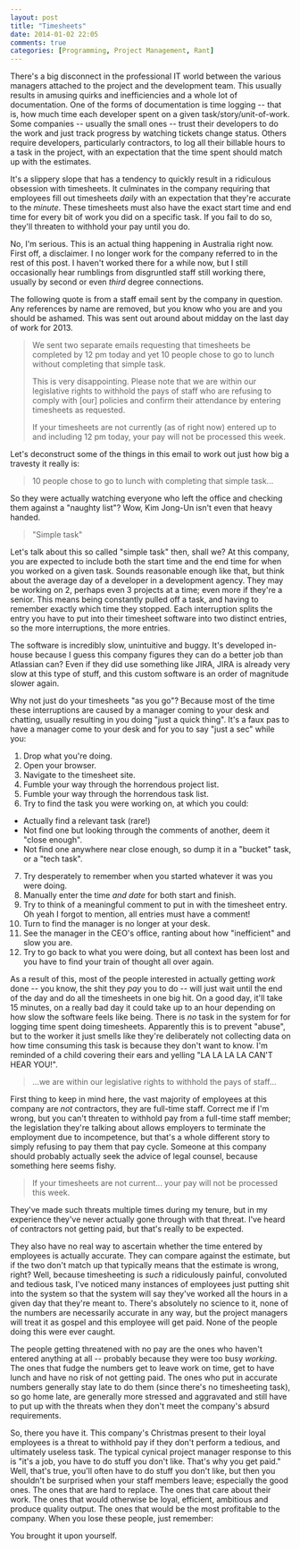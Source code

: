 ```yaml
---
layout: post
title: "Timesheets"
date: 2014-01-02 22:05
comments: true
categories: [Programming, Project Management, Rant]
---
```


There's a big disconnect in the professional IT world between the various
managers attached to the project and the development team. This usually results
in amusing quirks and inefficiencies and a whole lot of documentation. One of
the forms of documentation is time logging -- that is, how much time each
developer spent on a given task/story/unit-of-work. Some companies -- usually
the small ones -- trust their developers to do the work and just track progress
by watching tickets change status. Others require developers, particularly
contractors, to log all their billable hours to a task in the project, with
an expectation that the time spent should match up with the estimates.

It's a slippery slope that has a tendency to quickly result in a ridiculous
obsession with timesheets. It culminates in the company requiring that
employees fill out timesheets *daily* with an expectation that they're
accurate to the *minute*. These timesheets must also have the exact start
time and end time for every bit of work you did on a specific task. If you fail
to do so, they'll threaten to withhold your pay until you do.

No, I'm serious. This is an actual thing happening in Australia right now.
First off, a disclaimer. I no longer work for the company referred to in the
rest of this post. I haven't worked there for a while now, but I still
occasionally hear rumblings from disgruntled staff still working there, usually
by second or even *third* degree connections.

The following quote is from a staff email sent by the company in question.
Any references by name are removed, but you know who you are and you should
be ashamed. This was sent out around about midday on the last day of work for
2013.

> We sent two separate emails requesting that timesheets be completed by 12 pm
> today and yet 10 people chose to go to lunch without completing that simple
> task.
> 
> This is very disappointing.  Please note that we are within our legislative 
> rights to withhold the pays of staff who are refusing to comply with 
> [our] policies and confirm their attendance by entering timesheets as
> requested.
> 
> If your timesheets are not currently (as of right now) entered up to and 
> including 12 pm today, your pay will not be processed this week.

Let's deconstruct some of the things in this email to work out just how big a
travesty it really is:

> 10 people chose to go to lunch with completing that simple task...

So they were actually watching everyone who left the office and checking them
against a "naughty list"? Wow, Kim Jong-Un isn't even that heavy handed.

> "Simple task"

Let's talk about this so called "simple task" then, shall we? At this company,
you are expected to include both the start time and the end time for when you
worked on a given task. Sounds reasonable enough like that, but think about the
average day of a developer in a development agency. They may be working on 2,
perhaps even 3 projects at a time; even more if they're a senior. This means
being constantly pulled off a task, and having to remember exactly which time
they stopped. Each interruption splits the entry you have to put into their
timesheet software into two distinct entries, so the more interruptions, the
more entries.

The software is incredibly slow, unintuitive and buggy. It's developed in-house
because I guess this company figures they can do a better job than Atlassian
can? Even if they did use something like JIRA, JIRA is already very slow at
this type of stuff, and this custom software is an order of magnitude slower
again.

Why not just do your timesheets "as you go"? Because most of the time these
interruptions are caused by a manager coming to your desk and chatting, usually
resulting in you doing "just a quick thing". It's a faux pas to have a manager
come to your desk and for you to say "just a sec" while you:

1. Drop what you're doing.
2. Open your browser.
3. Navigate to the timesheet site.
4. Fumble your way through the horrendous project list.
5. Fumble your way through the horrendous task list.
6. Try to find the task you were working on, at which you could:
  - Actually find a relevant task (rare!)
  - Not find one but looking through the comments of another, deem it "close
    enough".
  - Not find one anywhere near close enough, so dump it in a "bucket" task,
    or a "tech task".
7. Try desperately to remember when you started whatever it was you were doing.
8. Manually enter the time *and date* for both start and finish.
9. Try to think of a meaningful comment to put in with the timesheet entry. Oh
   yeah I forgot to mention, all entries must have a comment!
10. Turn to find the manager is no longer at your desk.
11. See the manager in the CEO's office, ranting about how "inefficient" and
    slow you are.
12. Try to go back to what you were doing, but all context has been lost and
    you have to find your train of thought all over again.

As a result of this, most of the people interested in actually getting *work*
done -- you know, the shit they *pay* you to do -- will just wait until the
end of the day and do all the timesheets in one big hit. On a good day, it'll
take 15 minutes, on a really bad day it could take up to an hour depending on
how slow the software feels like being. There is *no* task in the system for
for logging time spent doing timesheets. Apparently this is to prevent "abuse",
but to the worker it just smells like they're deliberately not collecting data
on how time consuming this task is because they don't want to know. I'm 
reminded of a child covering their ears and yelling "LA LA LA LA CAN'T HEAR 
YOU!".

> ...we are within our legislative rights to withhold the pays of staff...

First thing to keep in mind here, the vast majority of employees at this
company are *not* contractors, they are full-time staff. Correct me if I'm
wrong, but you can't threaten to withhold pay from a full-time staff member;
the legislation they're talking about allows employers to terminate the
employment due to incompetence, but that's a whole different story to simply
refusing to pay them that pay cycle. Someone at this company should probably
actually seek the advice of legal counsel, because something here seems fishy.

> If your timesheets are not current... your pay will not be processed this 
> week.

They've made such threats multiple times during my tenure, but in my experience
they've never actually gone through with that threat. I've heard of contractors
not getting paid, but that's really to be expected.

They also have no real way to ascertain whether the time entered by employees
is actually accurate. They can compare against the estimate, but if the two
don't match up that typically means that the estimate is wrong, right? Well,
because timesheeting is *such* a ridiculously painful, convoluted and tedious
task, I've noticed many instances of employees just putting shit into the
system so that the system will say they've worked all the hours in a given day
that they're meant to. There's absolutely no science to it, none of the numbers
are necessarily accurate in any way, but the project managers will treat it as
gospel and this employee will get paid. None of the people doing this were ever
caught.

The people getting threatened with no pay are the ones who haven't entered
anything at all -- probably because they were too busy *working*. The ones
that fudge the numbers get to leave work on time, get to have lunch and have
no risk of not getting paid. The ones who put in accurate numbers generally
stay late to do them (since there's no timesheeting task), so go home late,
are generally more stressed and aggravated and still have to put up with the
threats when they don't meet the company's absurd requirements.

So, there you have it. This company's Christmas present to their loyal
employees is a threat to withhold pay if they don't perform a tedious, and
ultimately useless task. The typical cynical project manager response to this
is "it's a job, you have to do stuff you don't like. That's why you get paid."
Well, that's true, you'll often have to do stuff you don't like, but then you
shouldn't be surprised when your staff members leave; especially the good
ones. The ones that are hard to replace. The ones that care about their work.
The ones that would otherwise be loyal, efficient, ambitious and produce
quality output. The ones that would be the most profitable to the company.
When you lose these people, just remember:

You brought it upon yourself.